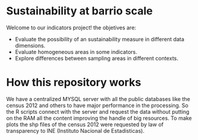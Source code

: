 # Sustainability at barrio scale

Welcome to our indicators project! the objetives are:

- Evaluate the possibility of an sustainability measure in different data dimensions.
- Evaluate homogeneous areas in some indicators.
- Explore differences between sampling areas in different contexts.

# How this repository works

We have a centralized MYSQL server with all the public databases like the census 2012 and others to have major performance in the processing. So the R scripts connect with the server and request the data without putting on the RAM all the content improving the handle of big resources. To make plots the shp files of the census 2012 were requested by law of transparency to INE (Instituto Nacional de Estadisticas). 
